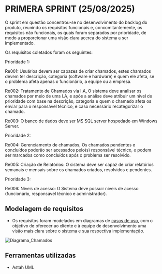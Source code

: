 # PRIMERA SPRINT (25/08/2025)

O sprint em questão concentrou-se no desenvolvimento do backlog do produto, reunindo os requisitos funcionais e, concomitantemente, os requisitos não funcionais, os quais foram separados por prioridade, de modo a proporcionar uma visão clara acerca do sistema a ser implementado. 

Os requisitos coletados foram os seguintes:

Prioridade 1:

Re001: Usuários devem ser capazes de criar chamados, estes chamados devem ter descrição, categoria (software e hardware) e quem ele afeta, se o problema afeta apenas o funcionário, a equipe ou a empresa.

Re002: Tratamento de Chamados via I.A, O sistema deve analisar os chamados por meio de uma I.A, e após a análise deve atribuir um nível de prioridade com base na descrição, categoria e quem o chamado afeta os enviar para o responsável técnico, e caso necessário recategorizar o chamado.

Re003: O banco de dados deve ser MS SQL server hospedado em Windows Server.

Prioridade 2:

Re004: Gerenciamento de chamados, Os chamados pendentes e concluídos poderão ser acessados pelo(s) responsável técnico, e podem ser marcados como concluídos após o problema ser resolvido.

Re005: Criação de Relatórios: O sistema deve ser capaz de criar relatórios semanais e mensais sobre os chamados criados, resolvidos e pendentes.

Prioridade 3:

Re006: Níveis de acesso: O Sistema deve possuir níveis de acesso (funcionário, responsável técnico e administrador).

## Modelagem de requisitos
* Os requisitos foram modelados em diagramas de [casos de uso](https://github.com/ChristianFernandesLemos/InterFix/blob/main/Diagramas/InterFix%20diagramas.asta), com o objetivo de oferecer ao cliente e à equipe de desenvolvimento uma visão mais clara sobre o sistema e sua respectiva implementação.

 ![Diagrama_Chamados](https://github.com/user-attachments/assets/e10f663d-c166-44cb-bff9-198d62879e47)
 

## Ferramentas utilizadas 
* Astah UML
